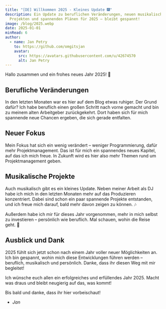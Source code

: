 ```yaml
---
title: "[DE] Willkommen 2025 - Kleines Update 🎆"
description: Ein Update zu beruflichen Veränderungen, neuen musikalischen
  Projekten und spannenden Plänen für 2025 – bleibt gespannt!
image: /blog/2025.webp
date: 2025-01-01
minRead: 6
author:
  - name: Jan Petry
    to: https://github.com/omgitsjan
    avatar:
      src: https://avatars.githubusercontent.com/u/42674570
      alt: Jan Petry
---
```


Hallo zusammen und ein frohes neues Jahr 2025! 🎉

## Berufliche Veränderungen

In den letzten Monaten war es hier auf dem Blog etwas ruhiger. Der Grund dafür? Ich habe beruflich einen großen Schritt nach vorne gemacht und bin zu meinem alten Arbeitgeber zurückgekehrt. Dort haben sich für mich spannende neue Chancen ergeben, die sich gerade entfalten.

## Neuer Fokus

Mein Fokus hat sich ein wenig verändert – weniger Programmierung, dafür mehr Projektmanagement. Das ist für mich ein spannendes neues Kapitel, auf das ich mich freue. In Zukunft wird es hier also mehr Themen rund um Projektmanagement geben.

## Musikalische Projekte

Auch musikalisch gibt es ein kleines Update. Neben meiner Arbeit als DJ habe ich mich in den letzten Monaten mehr auf das Produzieren konzentriert. Dabei sind schon ein paar spannende Projekte entstanden, und ich freue mich darauf, bald mehr davon zeigen zu können. 🎶

Außerdem habe ich mir für dieses Jahr vorgenommen, mehr in mich selbst zu investieren – persönlich wie beruflich. Mal schauen, wohin die Reise geht. 🚀

## Ausblick und Dank

2025 fühlt sich jetzt schon nach einem Jahr voller neuer Möglichkeiten an. Ich bin gespannt, wohin mich diese Entwicklungen führen werden – beruflich, musikalisch und persönlich. Danke, dass ihr diesen Weg mit mir begleitet!

Ich wünsche euch allen ein erfolgreiches und erfüllendes Jahr 2025. Macht was draus und bleibt neugierig auf das, was kommt!

Bis bald und danke, dass ihr hier vorbeischaut!

- _Jan_
